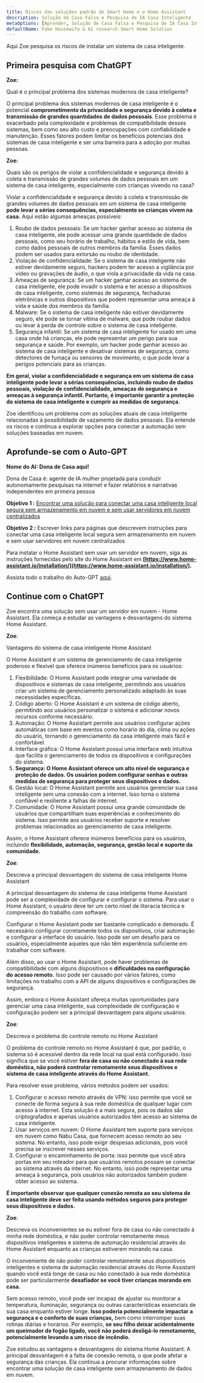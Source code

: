 ```yaml
---
title: Riscos das soluções padrão de Smart Home e o Home Assistant
description: Solução de Casa Falsa e Pesquisa de IA Casa Inteligente
metaOptions: [Aprender, Solução de Casa Falsa e Pesquisa de IA Casa Inteligente]
defaultName: Fake Housewife & AI research Smart Home Solution
---
```


<LessonImages imageClasses="mb"  src='fake-housewife-and-ai-research-smart-home-solution/lesson-3-banner.png' alt="fake housewife ai" />

<RoboAcademyText fWeight="600">
  Aqui Zoe pesquisa os riscos de instalar um sistema de casa inteligente.
</RoboAcademyText>


## Primeira pesquisa com ChatGPT

<RoboAcademyDialog>

**Zoe:**

Qual é o principal problema dos sistemas modernos de casa inteligente?
</RoboAcademyDialog>

<RoboAcademyDialog>

<ChatGPT/>

O principal problema dos sistemas modernos de casa inteligente é o potencial **comprometimento da privacidade e segurança devido à coleta e transmissão de grandes quantidades de dados pessoais**. Esse problema é exacerbado pela complexidade e problemas de compatibilidade desses sistemas, bem como seu alto custo e preocupações com confiabilidade e manutenção. Esses fatores podem limitar os benefícios potenciais dos sistemas de casa inteligente e ser uma barreira para a adoção por muitas pessoas.

</RoboAcademyDialog>

<RoboAcademyDialog>

**Zoe:**

Quais são os perigos de violar a confidencialidade e segurança devido à coleta e transmissão de grandes volumes de dados pessoais em um sistema de casa inteligente, especialmente com crianças vivendo na casa?
</RoboAcademyDialog>


<RoboAcademyDialog>

<ChatGPT/>

Violar a confidencialidade e segurança devido à coleta e transmissão de grandes volumes de dados pessoais em um sistema de casa inteligente **pode levar a sérias consequências, especialmente se crianças vivem na casa.** Aqui estão algumas ameaças possíveis:

1. Roubo de dados pessoais: Se um hacker ganhar acesso ao sistema de casa inteligente, ele pode acessar uma grande quantidade de dados pessoais, como seu horário de trabalho, hábitos e estilo de vida, bem como dados pessoais de outros membros da família. Esses dados podem ser usados para extorsão ou roubo de identidade.
2. Violação de confidencialidade: Se o sistema de casa inteligente não estiver devidamente seguro, hackers podem ter acesso a vigilância por vídeo ou gravações de áudio, o que viola a privacidade da vida na casa.
3. Ameaças de segurança: Se um hacker ganhar acesso ao sistema de casa inteligente, ele pode invadir o sistema e ter acesso a dispositivos de casa inteligente, como sistemas de segurança, fechaduras eletrônicas e outros dispositivos que podem representar uma ameaça à vida e saúde dos membros da família.
4. Malware: Se o sistema de casa inteligente não estiver devidamente seguro, ele pode se tornar vítima de malware, que pode roubar dados ou levar à perda de controle sobre o sistema de casa inteligente.
5. Segurança infantil: Se um sistema de casa inteligente for usado em uma casa onde há crianças, ele pode representar um perigo para sua segurança e saúde. Por exemplo, um hacker pode ganhar acesso ao sistema de casa inteligente e desativar sistemas de segurança, como detectores de fumaça ou sensores de movimento, o que pode levar a perigos potenciais para as crianças.

**Em geral, violar a confidencialidade e segurança em um sistema de casa inteligente pode levar a sérias consequências, incluindo roubo de dados pessoais, violação de confidencialidade, ameaças de segurança e ameaças à segurança infantil. Portanto, é importante garantir a proteção do sistema de casa inteligente e cumprir as medidas de segurança.**

</RoboAcademyDialog>

Zoe identificou um problema com as soluções atuais de casa inteligente relacionadas à possibilidade de vazamento de dados pessoais. Ela entende os riscos e continua a explorar opções para conectar a automação sem soluções baseadas em nuvem.

## Aprofunde-se com o Auto-GPT

<RoboAcademyTerminal title="Auto-GPT">

**Nome do AI: Dona de Casa aqui!**

Dona de Casa é: agente de IA mulher projetada para conduzir autonomamente pesquisas na internet e fazer relatórios e narrativas independentes em primeira pessoa

**Objetivo 1 :**  <u>Encontrar uma solução para conectar uma casa inteligente local segura sem armazenamento em nuvem e sem usar servidores em nuvem centralizados</u>

**Objetivo 2 :** Escrever links para páginas que descrevem instruções para conectar uma casa inteligente local segura sem armazenamento em nuvem e sem usar servidores em nuvem centralizados

</RoboAcademyTerminal>

<RoboAcademyTerminal title="Research result">

Para instalar o Home Assistant sem usar um servidor em nuvem, siga as instruções fornecidas pelo site do Home Assistant em **[https://www.home-assistant.io/installation/](https://www.home-assistant.io/installation/).** 
</RoboAcademyTerminal>

Assista todo o trabalho do Auto-GPT [aqui](https://www.notion.so/Process-AUTO-GPT-ousewife-9-1-1-a017c63d7707483a92f6872361e0f8fa).

## Continue com o ChatGPT

Zoe encontra uma solução sem usar um servidor em nuvem - Home Assistant. Ela começa a estudar as vantagens e desvantagens do sistema Home Assistant.


<RoboAcademyDialog>

**Zoe**:

Vantagens do sistema de casa inteligente Home Assistant

</RoboAcademyDialog>

<RoboAcademyDialog>

<ChatGPT/>

O Home Assistant é um sistema de gerenciamento de casa inteligente poderoso e flexível que oferece inúmeros benefícios para os usuários:

1. Flexibilidade: O Home Assistant pode integrar uma variedade de dispositivos e sistemas de casa inteligente, permitindo aos usuários criar um sistema de gerenciamento personalizado adaptado às suas necessidades específicas.
2. Código aberto: O Home Assistant é um sistema de código aberto, permitindo aos usuários personalizar o sistema e adicionar novos recursos conforme necessário.
3. Automação: O Home Assistant permite aos usuários configurar ações automáticas com base em eventos como horário do dia, clima ou ações do usuário, tornando o gerenciamento da casa inteligente mais fácil e confortável.
4. Interface gráfica: O Home Assistant possui uma interface web intuitiva que facilita o gerenciamento de todos os dispositivos e configurações do sistema.
5. **Segurança: O Home Assistant oferece um alto nível de segurança e proteção de dados. Os usuários podem configurar senhas e outras medidas de segurança para proteger seus dispositivos e dados.**
6. Gestão local: O Home Assistant permite aos usuários gerenciar sua casa inteligente sem uma conexão com a internet. Isso torna o sistema confiável e resiliente a falhas de internet.
7. Comunidade: O Home Assistant possui uma grande comunidade de usuários que compartilham suas experiências e conhecimento do sistema. Isso permite aos usuários receber suporte e resolver problemas relacionados ao gerenciamento de casa inteligente.

Assim, o Home Assistant oferece inúmeros benefícios para os usuários, incluindo **flexibilidade, automação, segurança, gestão local e suporte da comunidade.**

</RoboAcademyDialog>

<RoboAcademyDialog>

**Zoe**:

Descreva a principal desvantagem do sistema de casa inteligente Home Assistant

</RoboAcademyDialog>

<RoboAcademyDialog>

<ChatGPT/>

A principal desvantagem do sistema de casa inteligente Home Assistant pode ser a complexidade de configurar e configurar o sistema. Para usar o Home Assistant, o usuário deve ter um certo nível de literacia técnica e compreensão do trabalho com software.

Configurar o Home Assistant pode ser bastante complicado e demorado. É necessário configurar corretamente todos os dispositivos, criar automação e configurar a interface do usuário. Isso pode ser um desafio para os usuários, especialmente aqueles que não têm experiência suficiente em trabalhar com software.

Além disso, ao usar o Home Assistant, pode haver problemas de compatibilidade com alguns dispositivos e **dificuldades na configuração do acesso remoto.** Isso pode ser causado por vários fatores, como limitações no trabalho com a API de alguns dispositivos e configurações de segurança.

Assim, embora o Home Assistant ofereça muitas oportunidades para gerenciar uma casa inteligente, sua complexidade de configuração e configuração podem ser a principal desvantagem para alguns usuários.

</RoboAcademyDialog>

<RoboAcademyDialog>

**Zoe**:

Descreva o problema do controle remoto no Home Assistant

</RoboAcademyDialog>

<RoboAcademyDialog>

<ChatGPT/>

O problema do controle remoto no Home Assistant é que, por padrão, o sistema só é acessível dentro da rede local na qual está configurado. Isso significa que se você estiver **fora de casa ou não conectado à sua rede doméstica, não poderá controlar remotamente seus dispositivos e sistema de casa inteligente através do Home Assistant.**

Para resolver esse problema, vários métodos podem ser usados:

1. Configurar o acesso remoto através de VPN: isso permite que você se conecte de forma segura à sua rede doméstica de qualquer lugar com acesso à internet. Esta solução é a mais segura, pois os dados são criptografados e apenas usuários autorizados têm acesso ao sistema de casa inteligente.
2. Usar serviços em nuvem: O Home Assistant tem suporte para serviços em nuvem como Nabu Casa, que fornecem acesso remoto ao seu sistema. No entanto, isso pode exigir despesas adicionais, pois você precisa se inscrever nesses serviços.
3. Configurar o encaminhamento de porta: isso permite que você abra portas em seu roteador para que usuários remotos possam se conectar ao sistema através da internet. No entanto, isso pode representar uma ameaça à segurança, pois usuários não autorizados também podem obter acesso ao sistema.

**É importante observar que qualquer conexão remota ao seu sistema de casa inteligente deve ser feita usando métodos seguros para proteger seus dispositivos e dados.**

</RoboAcademyDialog>

<RoboAcademyDialog>

**Zoe**:

Descreva os inconvenientes se eu estiver fora de casa ou não conectado à minha rede doméstica, e não puder controlar remotamente meus dispositivos inteligentes e sistema de automação residencial através do Home Assistant enquanto as crianças estiverem morando na casa.

</RoboAcademyDialog>

<RoboAcademyDialog>

<ChatGPT/>

O inconveniente de não poder controlar remotamente seus dispositivos inteligentes e sistema de automação residencial através do Home Assistant quando você está longe de casa ou não conectado à sua rede doméstica pode ser particularmente **desafiador se você tiver crianças morando em casa.**

Sem acesso remoto, você pode ser incapaz de ajustar ou monitorar a temperatura, iluminação, segurança ou outras características essenciais de sua casa enquanto estiver longe. **Isso poderia potencialmente impactar a segurança e o conforto de suas crianças,** bem como interromper suas rotinas diárias e horários. Por exemplo, **se seu filho deixar acidentalmente um queimador de fogão ligado, você não poderá desligá-lo remotamente, potencialmente levando a um risco de incêndio.**

</RoboAcademyDialog>


<RoboAcademyText>

Zoe estudou as vantagens e desvantagens do sistema Home Assistant. A principal desvantagem é a falta de conexão remota, o que pode afetar a segurança das crianças. Ela continua a procurar informações sobre encontrar uma solução de casa inteligente sem armazenamento de dados em nuvem.

</RoboAcademyText >




